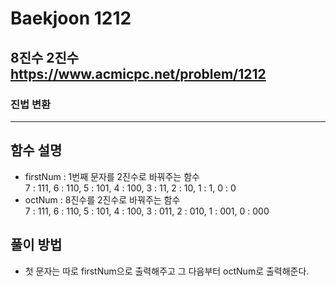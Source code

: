Baekjoon 1212
=============
8진수 2진수  <https://www.acmicpc.net/problem/1212>
---------------
### 진법 변환
- - -
## 함수 설명
- firstNum : 1번째 문자를 2진수로 바꿔주는 함수  
7 : 111, 6 : 110, 5 : 101, 4 : 100, 3 : 11, 2 : 10, 1 : 1, 0 : 0
- octNum : 8진수를 2진수로 바꿔주는 함수  
7 : 111, 6 : 110, 5 : 101, 4 : 100, 3 : 011, 2 : 010, 1 : 001, 0 : 000

## 풀이 방법
- 첫 문자는 따로 firstNum으로 출력해주고 그 다음부터 octNum로 출력해준다.
